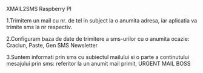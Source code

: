 XMAIL2SMS
Raspberry PI

1.Trimitem un mail cu nr. de tel in subject la o anumita adresa, iar aplicatia va trimite  sms la nr respectiv.

2.Configuram baza de date de trimitere a sms-urilor cu o anumita ocazie: Craciun, Paste, Gen SMS Newsletter

3.Suntem informati prin sms cu subiectul mailului si o parte a continutului mesajului prin sms: referitor la un anumit mail primit, URGENT MAIL BOSS
